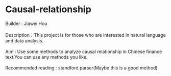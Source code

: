 # Causal-relationship

Builder : Jiawei Hou
</br></br>
Description：This project is for those who are interested in natural language and data analysis.
</br></br>
Aim : Use some methods to analyze causal relationship in Chinese finance text.You can use any methods you like.
</br></br>
Recommended reading : standford parser(Maybe this is a good method)
